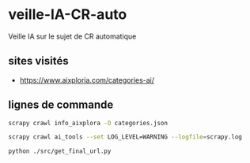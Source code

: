 # veille-IA-CR-auto
Veille IA sur le sujet de CR automatique

## sites visités
* https://www.aixploria.com/categories-ai/

## lignes de commande
```bash
scrapy crawl info_aixplora -O categories.json
```

```bash
scrapy crawl ai_tools --set LOG_LEVEL=WARNING --logfile=scrapy.log
```

```bash
python ./src/get_final_url.py
```